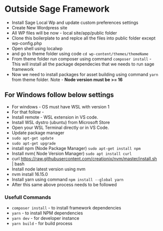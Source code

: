 # Outside Sage Framework #

* Install Sage Local Wp and update custom preferences settings
* Create New Wordpress site 
* All WP files will be now - local site/app/public folder
* Clone this boilerplate to and replce all the files into public folder except wp-config.php
* Open shell using localwp 
* and go to theme folder using code `` cd wp-content/themes/themeName ``
* From theme folder run composer using command `` composer install `` - This will install all the package dependecies that we needs to run sage framework
* Now we need to install packages for asset building using command `` yarn `` from theme folder. Note - **Node version must be >= 16**

## For Windows follow below settings ##
* For windows - OS must have WSL with version 1
* For that follow - 
* Install remote - WSL extension in VS code.
* Install WSL dystro (ubuntu) from Microsoft Store
* Open your WSL Terminal directly or in VS Code.
* Update package manager
* ``sudo apt-get update``
* ``sudo apt-get upgrade``
* install npm (Node Package Manager) `` sudo apt-get install npm ``
* Install nvm( Node Version Manager) `` sudo apt install curl ``
* curl https://raw.githubusercontent.com/creationix/nvm/master/install.sh | bash 
* Install node latest version using nvm
* nvm install 16.15.0
* Install yarn using command `` npm install --global yarn ``
* After this same above process needs to be followed


### Usefull Commands ###
* `` composer install `` - to install framework dependencies
* `` yarn `` - to install NPM dependencies
* `` yarn dev `` - for developer instance
* `` yarn build `` - for build process
